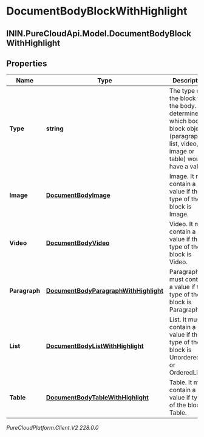 # DocumentBodyBlockWithHighlight

## ININ.PureCloudApi.Model.DocumentBodyBlockWithHighlight

## Properties

|Name | Type | Description | Notes|
|------------ | ------------- | ------------- | -------------|
| **Type** | **string** | The type of the block for the body. This determines which body block object (paragraph, list, video, image or table) would have a value. | |
| **Image** | [**DocumentBodyImage**](DocumentBodyImage) | Image. It must contain a value if the type of the block is Image. | [optional] |
| **Video** | [**DocumentBodyVideo**](DocumentBodyVideo) | Video. It must contain a value if the type of the block is Video. | [optional] |
| **Paragraph** | [**DocumentBodyParagraphWithHighlight**](DocumentBodyParagraphWithHighlight) | Paragraph. It must contain a value if the type of the block is Paragraph. | [optional] |
| **List** | [**DocumentBodyListWithHighlight**](DocumentBodyListWithHighlight) | List. It must contain a value if the type of the block is UnorderedList or OrderedList. | [optional] |
| **Table** | [**DocumentBodyTableWithHighlight**](DocumentBodyTableWithHighlight) | Table. It must contain a value if type of the block is Table. | [optional] |



_PureCloudPlatform.Client.V2 228.0.0_
